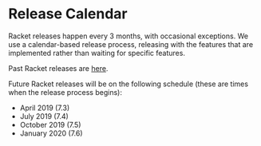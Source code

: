 # Release Calendar

Racket releases happen every 3 months, with occasional exceptions. We use a calendar-based release process, releasing with the features that are implemented rather than waiting for specific features.

Past Racket releases are [here](http://download.racket-lang.org/all-versions.html).

Future Racket releases will be on the following schedule (these are times when the release process begins):

* April 2019 (7.3)
* July 2019 (7.4)
* October 2019 (7.5)
* January 2020 (7.6)
